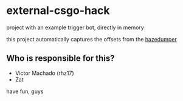 # external-csgo-hack
project with an example trigger bot, directly in memory

this project automatically captures the offsets from the [hazedumper](https://github.com/frk1/hazedumper)

## Who is responsible for this?
- Victor Machado (rhz17)
- Zat

have fun, guys
